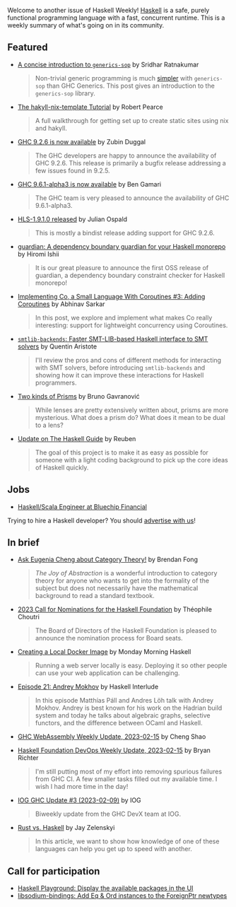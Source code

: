 Welcome to another issue of Haskell Weekly!
[Haskell](https://www.haskell.org) is a safe, purely functional programming language with a fast, concurrent runtime.
This is a weekly summary of what's going on in its community.

## Featured

- [A concise introduction to `generics-sop`](https://srid.ca/generics-sop-intro) by Sridhar Ratnakumar
  > Non-trivial generic programming is much [simpler](https://www.infoq.com/presentations/Simple-Made-Easy/) with `generics-sop` than GHC Generics. This post gives an introduction to the `generics-sop` library.

- [The hakyll-nix-template Tutorial](https://robertwpearce.com/the-hakyll-nix-template-tutorial.html) by Robert Pearce
  > A full walkthrough for getting set up to create static sites using nix and hakyll.

- [GHC 9.2.6 is now available](https://discourse.haskell.org/t/ghc-9-2-6-is-now-available/5782?u=taylorfausak) by Zubin Duggal
  > The GHC developers are happy to announce the availability of GHC 9.2.6. This release is primarily a bugfix release addressing a few issues found in 9.2.5.

- [GHC 9.6.1-alpha3 is now available](https://discourse.haskell.org/t/ghc-9-6-1-alpha3-is-now-available/5807?u=taylorfausak) by Ben Gamari
  > The GHC team is very pleased to announce the availability of GHC 9.6.1-alpha3.

- [HLS-1.9.1.0 released](https://discourse.haskell.org/t/ann-hls-1-9-1-0-released/5808?u=taylorfausak) by Julian Ospald
  > This is mostly a bindist release adding support for GHC 9.2.6.

- [guardian: A dependency boundary guardian for your Haskell monorepo](https://discourse.haskell.org/t/ann-guardian-0-4-0-0-a-dependency-boundary-guardian-for-your-haskell-monorepo-to-keep-dependency-sane-and-clean/5800?u=taylorfausak) by Hiromi Ishii
  > It is our great pleasure to announce the first OSS release of guardian, a dependency boundary constraint checker for Haskell monorepo!

- [Implementing Co, a Small Language With Coroutines #3: Adding Coroutines](https://abhinavsarkar.net/posts/implementing-co-3/) by Abhinav Sarkar
  > In this post, we explore and implement what makes Co really interesting: support for lightweight concurrency using Coroutines.

- [`smtlib-backends`: Faster SMT-LIB-based Haskell interface to SMT solvers](https://www.tweag.io/blog/2023-02-14-smtlib-backends/) by Quentin Aristote
  > I'll review the pros and cons of different methods for interacting with SMT solvers, before introducing `smtlib-backends` and showing how it can improve these interactions for Haskell programmers.

- [Two kinds of Prisms](https://www.brunogavranovic.com/posts/2023-02-12-two-kinds-of-prisms.html) by Bruno Gavranović
  > While lenses are pretty extensively written about, prisms are more mysterious. What does a prism do? What does it mean to be dual to a lens?

- [Update on The Haskell Guide](https://np.reddit.com/r/haskell/comments/112h810/update_on_the_haskell_guide/) by Reuben
  > The goal of this project is to make it as easy as possible for someone with a light coding background to pick up the core ideas of Haskell quickly.

## Jobs

- [Haskell/Scala Engineer at Bluechip Financial](https://apply.workable.com/bluechip-financial/j/7F9280309E/)

Trying to hire a Haskell developer?
You should [advertise with us](https://haskellweekly.news/advertising.html)!

## In brief

- [Ask Eugenia Cheng about Category Theory!](https://topos.site/blog/2023/02/ask-eugenia-cheng-about-category-theory/) by Brendan Fong
  > *The Joy of Abstraction* is a wonderful introduction to category theory for anyone who wants to get into the formality of the subject but does not necessarily have the mathematical background to read a standard textbook.

- [2023 Call for Nominations for the Haskell Foundation](https://discourse.haskell.org/t/2023-call-for-nominations-for-the-haskell-foundation/5803?u=taylorfausak) by Théophile Choutri
  > The Board of Directors of the Haskell Foundation is pleased to announce the nomination process for Board seats.

- [Creating a Local Docker Image](https://mmhaskell.com/blog/2023/2/13/creating-a-local-docker-image) by Monday Morning Haskell
  > Running a web server locally is easy. Deploying it so other people can use your web application can be challenging.

- [Episode 21: Andrey Mokhov](https://haskell.foundation/podcast/21/) by Haskell Interlude
  > In this episode Matthías Páll and Andres Löh talk with Andrey Mokhov. Andrey is best known for his work on the Hadrian build system and today he talks about algebraic graphs, selective functors, and the difference between OCaml and Haskell.

- [GHC WebAssembly Weekly Update, 2023-02-15](https://discourse.haskell.org/t/ghc-webassembly-weekly-update-2023-02-15/5813?u=taylorfausak) by Cheng Shao

- [Haskell Foundation DevOps Weekly Update, 2023-02-15](https://discourse.haskell.org/t/haskell-foundation-devops-weekly-update-2023-02-15/5810?u=taylorfausak) by Bryan Richter
  > I'm still putting most of my effort into removing spurious failures from GHC CI. A few smaller tasks filled out my available time. I wish I had more time in the day!

- [IOG GHC Update #3 (2023-02-09)](https://engineering.iog.io/2023-02-09-ghc-update/) by IOG
  > Biweekly update from the GHC DevX team at IOG.

- [Rust vs. Haskell](https://serokell.io/blog/rust-vs-haskell) by Jay Zelenskyi
  > In this article, we want to show how knowledge of one of these languages can help you get up to speed with another.

## Call for participation

- [Haskell Playground: Display the available packages in the UI](https://github.com/tomsmeding/play-haskell/issues/17)
- [libsodium-bindings: Add Eq & Ord instances to the ForeignPtr newtypes](https://github.com/haskell-cryptography/libsodium-bindings/issues/42)
